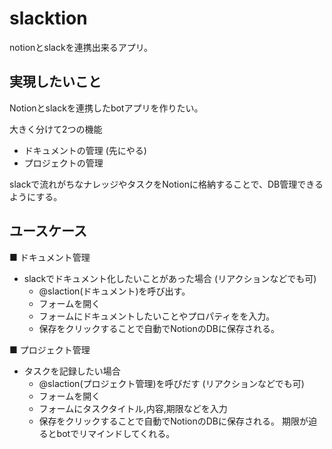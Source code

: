 # slacktion

notionとslackを連携出来るアプリ。

## 実現したいこと
Notionとslackを連携したbotアプリを作りたい。

大きく分けて2つの機能
- ドキュメントの管理 (先にやる)
- プロジェクトの管理 

slackで流れがちなナレッジやタスクをNotionに格納することで、DB管理できるようにする。


## ユースケース
■ ドキュメント管理
- slackでドキュメント化したいことがあった場合 (リアクションなどでも可)
  - @slaction(ドキュメント)を呼び出す。
  - フォームを開く
  - フォームにドキュメントしたいことやプロパティをを入力。
  - 保存をクリックすることで自動でNotionのDBに保存される。

■ プロジェクト管理
- タスクを記録したい場合
  - @slaction(プロジェクト管理)を呼びだす (リアクションなどでも可)
  - フォームを開く
  - フォームにタスクタイトル,内容,期限などを入力
  - 保存をクリックすることで自動でNotionのDBに保存される。
期限が迫るとbotでリマインドしてくれる。
